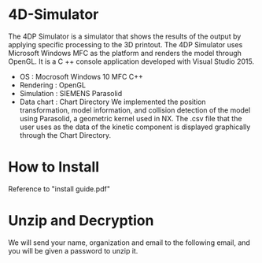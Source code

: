 # 4D-Simulator
The 4DP Simulator is a simulator that shows the results of the output by applying specific processing to the 3D printout.
The 4DP Simulator uses Microsoft Windows MFC as the platform and renders the model through OpenGL. It is a C ++ console application developed with Visual Studio 2015.
- OS : Mocrosoft Windows 10 MFC C++
- Rendering : OpenGL
- Simulation : SIEMENS Parasolid
- Data chart : Chart Directory
We implemented the position transformation, model information, and collision detection of the model using Parasolid, a geometric kernel used in NX.
The .csv file that the user uses as the data of the kinetic component is displayed graphically through the Chart Directory.

# How to Install
Reference to "install guide.pdf"

# Unzip and Decryption
We will send your name, organization and email to the following email, and you will be given a password to unzip it.
